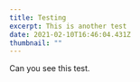 ```yaml
---
title: Testing
excerpt: This is another test
date: 2021-02-10T16:46:04.431Z
thumbnail: ""
---
```

Can you see this test.